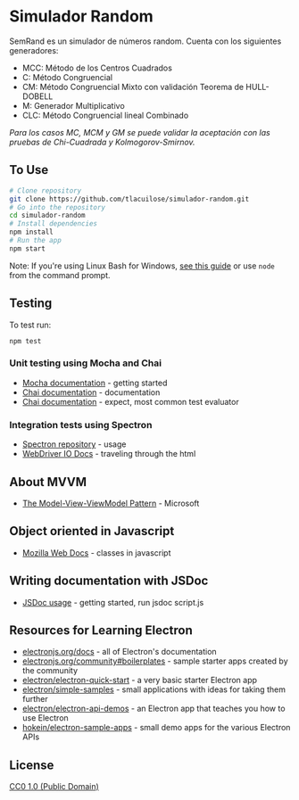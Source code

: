 # Simulador Random
SemRand es un simulador de números random.
Cuenta con los siguientes generadores:

- MCC: Método de los Centros Cuadrados
- C: Método Congruencial
- CM: Método Congruencial Mixto con validación Teorema de HULL-DOBELL
- M: Generador Multiplicativo
- CLC: Método Congruencial lineal Combinado

*Para los casos MC, MCM y GM se puede validar la aceptación con
las pruebas de Chi-Cuadrada y Kolmogorov-Smirnov.*

## To Use

```bash
# Clone repository 
git clone https://github.com/tlacuilose/simulador-random.git 
# Go into the repository
cd simulador-random
# Install dependencies
npm install
# Run the app
npm start
```

Note: If you're using Linux Bash for Windows, [see this guide](https://www.howtogeek.com/261575/how-to-run-graphical-linux-desktop-applications-from-windows-10s-bash-shell/) or use `node` from the command prompt.

## Testing

To test run:

```
npm test
```

### Unit testing using Mocha and Chai

- [Mocha documentation](https://mochajs.org/#getting-started) - getting started
- [Chai documentation](https://www.chaijs.com/) - documentation
- [Chai documentation](https://www.chaijs.com/guide/styles/#expect) - expect, most common test evaluator

### Integration tests using Spectron

- [Spectron repository](https://github.com/electron-userland/spectron#usage) - usage
- [WebDriver IO Docs](https://webdriver.io/docs/api) - traveling through the html

## About MVVM

- [The Model-View-ViewModel Pattern](https://docs.microsoft.com/en-us/xamarin/xamarin-forms/enterprise-application-patterns/mvvm) - Microsoft

## Object oriented in Javascript

- [Mozilla Web Docs](https://developer.mozilla.org/en-US/docs/Web/JavaScript/Reference/Classes) - classes in javascript

## Writing documentation with JSDoc

- [JSDoc usage](https://jsdoc.app/about-getting-started.html) - getting started, run jsdoc script.js

## Resources for Learning Electron

- [electronjs.org/docs](https://electronjs.org/docs) - all of Electron's documentation
- [electronjs.org/community#boilerplates](https://electronjs.org/community#boilerplates) - sample starter apps created by the community
- [electron/electron-quick-start](https://github.com/electron/electron-quick-start) - a very basic starter Electron app
- [electron/simple-samples](https://github.com/electron/simple-samples) - small applications with ideas for taking them further
- [electron/electron-api-demos](https://github.com/electron/electron-api-demos) - an Electron app that teaches you how to use Electron
- [hokein/electron-sample-apps](https://github.com/hokein/electron-sample-apps) - small demo apps for the various Electron APIs

## License

[CC0 1.0 (Public Domain)](LICENSE.md)
